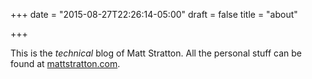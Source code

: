 +++
date = "2015-08-27T22:26:14-05:00"
draft = false
title = "about"

+++

This is the *technical* blog of Matt Stratton. All the personal stuff can be found at [mattstratton.com](http://mattstratton.com).
